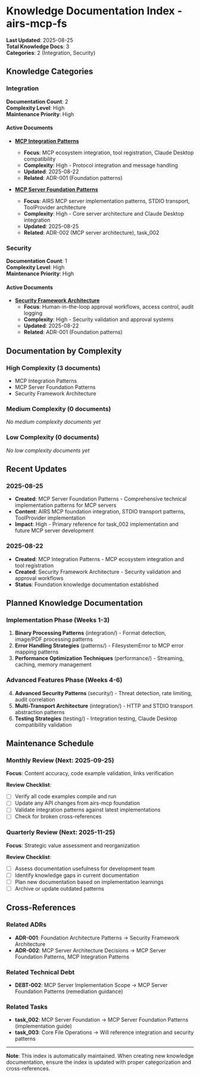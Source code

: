 # Knowledge Documentation Index - airs-mcp-fs

**Last Updated**: 2025-08-25  
**Total Knowledge Docs**: 3  
**Categories**: 2 (Integration, Security)

## Knowledge Categories

### Integration
**Documentation Count**: 2  
**Complexity Level**: High  
**Maintenance Priority**: High

#### Active Documents
- **[MCP Integration Patterns](./integration/mcp-integration-patterns.md)** 
  - **Focus**: MCP ecosystem integration, tool registration, Claude Desktop compatibility
  - **Complexity**: High - Protocol integration and message handling
  - **Updated**: 2025-08-22
  - **Related**: ADR-001 (Foundation patterns)

- **[MCP Server Foundation Patterns](./integration/mcp-server-foundation-patterns.md)** 
  - **Focus**: AIRS MCP server implementation patterns, STDIO transport, ToolProvider architecture
  - **Complexity**: High - Core server architecture and Claude Desktop integration
  - **Updated**: 2025-08-25  
  - **Related**: ADR-002 (MCP server architecture), task_002

### Security
**Documentation Count**: 1  
**Complexity Level**: High  
**Maintenance Priority**: High

#### Active Documents
- **[Security Framework Architecture](./security/security-framework-architecture.md)**
  - **Focus**: Human-in-the-loop approval workflows, access control, audit logging
  - **Complexity**: High - Security validation and approval systems
  - **Updated**: 2025-08-22
  - **Related**: ADR-001 (Foundation patterns)

## Documentation by Complexity

### High Complexity (3 documents)
- MCP Integration Patterns
- MCP Server Foundation Patterns  
- Security Framework Architecture

### Medium Complexity (0 documents)
*No medium complexity documents yet*

### Low Complexity (0 documents)
*No low complexity documents yet*

## Recent Updates

### 2025-08-25
- **Created**: MCP Server Foundation Patterns - Comprehensive technical implementation patterns for MCP servers
- **Content**: AIRS MCP foundation integration, STDIO transport patterns, ToolProvider implementation
- **Impact**: High - Primary reference for task_002 implementation and future MCP server development

### 2025-08-22  
- **Created**: MCP Integration Patterns - MCP ecosystem integration and tool registration
- **Created**: Security Framework Architecture - Security validation and approval workflows
- **Status**: Foundation knowledge documentation established

## Planned Knowledge Documentation

### Implementation Phase (Weeks 1-3)
1. **Binary Processing Patterns** (integration/) - Format detection, image/PDF processing patterns
2. **Error Handling Strategies** (patterns/) - FilesystemError to MCP error mapping patterns
3. **Performance Optimization Techniques** (performance/) - Streaming, caching, memory management

### Advanced Features Phase (Weeks 4-6)
4. **Advanced Security Patterns** (security/) - Threat detection, rate limiting, audit correlation
5. **Multi-Transport Architecture** (integration/) - HTTP and STDIO transport abstraction patterns
6. **Testing Strategies** (testing/) - Integration testing, Claude Desktop compatibility validation

## Maintenance Schedule

### Monthly Review (Next: 2025-09-25)
**Focus**: Content accuracy, code example validation, links verification

**Review Checklist**:
- [ ] Verify all code examples compile and run
- [ ] Update any API changes from airs-mcp foundation
- [ ] Validate integration patterns against latest implementations
- [ ] Check for broken cross-references

### Quarterly Review (Next: 2025-11-25)
**Focus**: Strategic value assessment and reorganization

**Review Checklist**:
- [ ] Assess documentation usefulness for development team
- [ ] Identify knowledge gaps in current documentation
- [ ] Plan new documentation based on implementation learnings
- [ ] Archive or update outdated patterns

## Cross-References

### Related ADRs
- **ADR-001**: Foundation Architecture Patterns → Security Framework Architecture
- **ADR-002**: MCP Server Architecture Decisions → MCP Server Foundation Patterns, MCP Integration Patterns

### Related Technical Debt
- **DEBT-002**: MCP Server Implementation Scope → MCP Server Foundation Patterns (remediation guidance)

### Related Tasks
- **task_002**: MCP Server Foundation → MCP Server Foundation Patterns (implementation guide)
- **task_003**: Core File Operations → Will reference integration and security patterns

---

**Note**: This index is automatically maintained. When creating new knowledge documentation, ensure the index is updated with proper categorization and cross-references.
